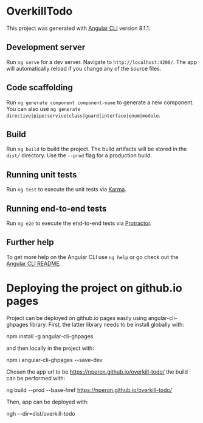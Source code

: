 # OverkillTodo

This project was generated with [Angular CLI](https://github.com/angular/angular-cli) version 8.1.1.

## Development server

Run `ng serve` for a dev server. Navigate to `http://localhost:4200/`. The app will automatically reload if you change any of the source files.

## Code scaffolding

Run `ng generate component component-name` to generate a new component. You can also use `ng generate directive|pipe|service|class|guard|interface|enum|module`.

## Build

Run `ng build` to build the project. The build artifacts will be stored in the `dist/` directory. Use the `--prod` flag for a production build.

## Running unit tests

Run `ng test` to execute the unit tests via [Karma](https://karma-runner.github.io).

## Running end-to-end tests

Run `ng e2e` to execute the end-to-end tests via [Protractor](http://www.protractortest.org/).

## Further help

To get more help on the Angular CLI use `ng help` or go check out the [Angular CLI README](https://github.com/angular/angular-cli/blob/master/README.md).

# Deploying the project on github.io pages

Project can be deployed on github.io pages easily using angular-cli-ghpages library.
First, the latter library needs to be install globally with:

npm install -g angular-cli-ghpages

and then locally in the project with:

npm i angular-cli-ghpages --save-dev

Chosen the app url to be https://nperon.github.io/overkill-todo/ the build can be performed with:

ng build --prod --base-href https://nperon.github.io/overkill-todo/

Then, app can be deployed with:

ngh --dir=dist/overkill-todo
